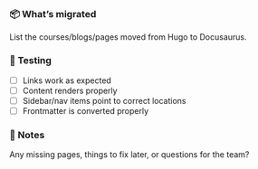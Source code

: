 ### 📦 What’s migrated
List the courses/blogs/pages moved from Hugo to Docusaurus.

### 🧪 Testing
- [ ] Links work as expected
- [ ] Content renders properly
- [ ] Sidebar/nav items point to correct locations
- [ ] Frontmatter is converted properly

### 📝 Notes
Any missing pages, things to fix later, or questions for the team?
